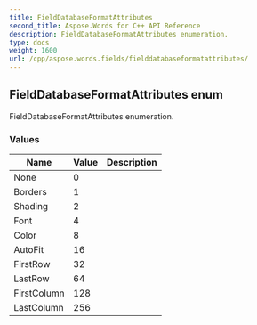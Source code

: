 ```yaml
---
title: FieldDatabaseFormatAttributes
second_title: Aspose.Words for C++ API Reference
description: FieldDatabaseFormatAttributes enumeration. 
type: docs
weight: 1600
url: /cpp/aspose.words.fields/fielddatabaseformatattributes/
---
```

## FieldDatabaseFormatAttributes enum


FieldDatabaseFormatAttributes enumeration.

### Values

| Name | Value | Description |
| --- | --- | --- |
| None | 0 |  |
| Borders | 1 |  |
| Shading | 2 |  |
| Font | 4 |  |
| Color | 8 |  |
| AutoFit | 16 |  |
| FirstRow | 32 |  |
| LastRow | 64 |  |
| FirstColumn | 128 |  |
| LastColumn | 256 |  |

